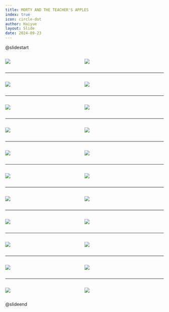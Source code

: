 ```yaml
---
title: MORTY AND THE TEACHER'S APPLES
index: true
icon: circle-dot
author: Haiyue
layout: Slide
date: 2024-09-23
---
```

 
@slidestart

<div style="display:flex">
<div style="flex:1">

![](/reading/english/Level-Q/MORTY%20AND%20THE%20TEACHER'S%20APPLES/001.webp)
</div>
<div style="flex:1">

![](/reading/english/Level-Q/MORTY%20AND%20THE%20TEACHER'S%20APPLES/002.webp)
</div>
</div>

---

<div style="display:flex">
<div style="flex:1">

![](/reading/english/Level-Q/MORTY%20AND%20THE%20TEACHER'S%20APPLES/003.webp)
</div>
<div style="flex:1">

![](/reading/english/Level-Q/MORTY%20AND%20THE%20TEACHER'S%20APPLES/004.webp)
</div>
</div>

---

<div style="display:flex">
<div style="flex:1">

![](/reading/english/Level-Q/MORTY%20AND%20THE%20TEACHER'S%20APPLES/005.webp)
</div>
<div style="flex:1">

![](/reading/english/Level-Q/MORTY%20AND%20THE%20TEACHER'S%20APPLES/006.webp)
</div>
</div>

---

<div style="display:flex">
<div style="flex:1">

![](/reading/english/Level-Q/MORTY%20AND%20THE%20TEACHER'S%20APPLES/007.webp)
</div>
<div style="flex:1">

![](/reading/english/Level-Q/MORTY%20AND%20THE%20TEACHER'S%20APPLES/008.webp)
</div>
</div>

---

<div style="display:flex">
<div style="flex:1">

![](/reading/english/Level-Q/MORTY%20AND%20THE%20TEACHER'S%20APPLES/009.webp)
</div>
<div style="flex:1">

![](/reading/english/Level-Q/MORTY%20AND%20THE%20TEACHER'S%20APPLES/010.webp)
</div>
</div>

---

<div style="display:flex">
<div style="flex:1">

![](/reading/english/Level-Q/MORTY%20AND%20THE%20TEACHER'S%20APPLES/011.webp)
</div>
<div style="flex:1">

![](/reading/english/Level-Q/MORTY%20AND%20THE%20TEACHER'S%20APPLES/012.webp)
</div>
</div>

---

<div style="display:flex">
<div style="flex:1">

![](/reading/english/Level-Q/MORTY%20AND%20THE%20TEACHER'S%20APPLES/013.webp)
</div>
<div style="flex:1">

![](/reading/english/Level-Q/MORTY%20AND%20THE%20TEACHER'S%20APPLES/014.webp)
</div>
</div>

---

<div style="display:flex">
<div style="flex:1">

![](/reading/english/Level-Q/MORTY%20AND%20THE%20TEACHER'S%20APPLES/015.webp)
</div>
<div style="flex:1">

![](/reading/english/Level-Q/MORTY%20AND%20THE%20TEACHER'S%20APPLES/016.webp)
</div>
</div>

---

<div style="display:flex">
<div style="flex:1">

![](/reading/english/Level-Q/MORTY%20AND%20THE%20TEACHER'S%20APPLES/017.webp)
</div>
<div style="flex:1">

![](/reading/english/Level-Q/MORTY%20AND%20THE%20TEACHER'S%20APPLES/018.webp)
</div>
</div>

---

<div style="display:flex">
<div style="flex:1">

![](/reading/english/Level-Q/MORTY%20AND%20THE%20TEACHER'S%20APPLES/019.webp)
</div>
<div style="flex:1">

![](/reading/english/Level-Q/MORTY%20AND%20THE%20TEACHER'S%20APPLES/020.webp)
</div>
</div>

---

<div style="display:flex">
<div style="flex:1">

![](/reading/english/Level-Q/MORTY%20AND%20THE%20TEACHER'S%20APPLES/021.webp)
</div>
<div style="flex:1">

![](/reading/english/Level-Q/MORTY%20AND%20THE%20TEACHER'S%20APPLES/022.webp)
</div>
</div>

@slideend